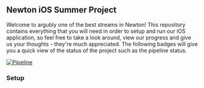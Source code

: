 ## Newton iOS Summer Project

Welcome to argubly one of the best streams in Newton! This repository contains everything that you will need in order to setup and run our iOS application, so feel free to take a look around, view our progress and give us your thoughts - they're much appreciated. The following badges will give you a quick view of the status of the project such as the pipeline status.

[![Pipeline](https://github.com/LiibanM/NewtonIosSummerProject/workflows/Newton%20iOS%20Summer%20Project%20-%20CI%20Pipeline/badge.svg)](https://github.com/LiibanM/NewtonIosSummerProject/actions)

### Setup
